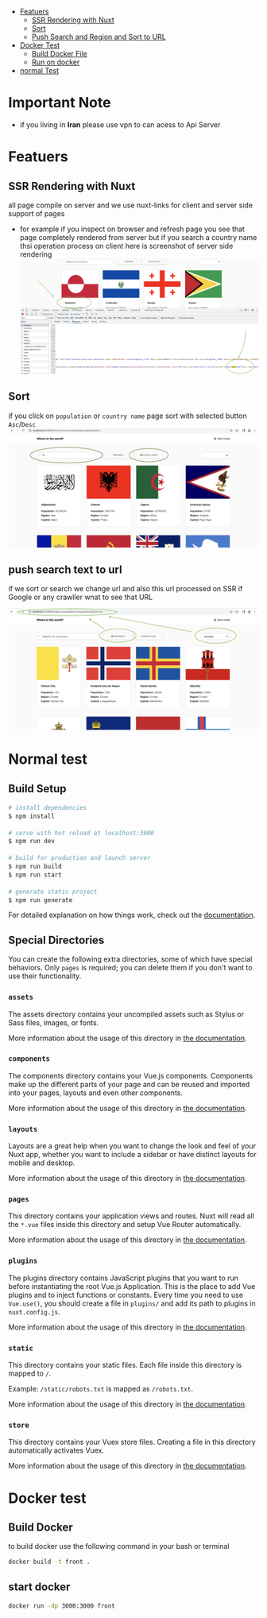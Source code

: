 - [Featuers](#featuers)
  - [SSR Rendering with Nuxt](#ssr-rendering-with-nuxt)
  - [Sort](#sort)
  - [Push Search and Region and Sort to URL](#push-search-text-to-url)
- [Docker Test](#docker-test)
  - [Build Docker File](#build-docker)
  - [Run on docker](#start-docker)
- [normal Test](#normal-test)

# Important Note
- if you living in **Iran** please use vpn to can acess to Api Server
# Featuers
## SSR Rendering with Nuxt
all page compile on server and we use nuxt-links for client and server side support of pages
- for example if you inspect on browser and refresh page you see that page completely rendered from server but if you search a country name thsi operation process on client
here is screenshot of server side rendering
![Nuxt Rendering](./help/nuxt.png)

## Sort 
if you click on `population` or `country name` page sort with selected button `Asc`/`Desc`
![Nuxt Rendering](./help/sort-%26-search.png)

## push search text to url 
if we sort or search we change url and also this url processed on SSR if Google or any crawller wnat to see that URL

![Nuxt Rendering](./help/sort-url.png)


# Normal test

## Build Setup

```bash
# install dependencies
$ npm install

# serve with hot reload at localhost:3000
$ npm run dev

# build for production and launch server
$ npm run build
$ npm run start

# generate static project
$ npm run generate
```

For detailed explanation on how things work, check out the [documentation](https://nuxtjs.org).

## Special Directories

You can create the following extra directories, some of which have special behaviors. Only `pages` is required; you can delete them if you don't want to use their functionality.

### `assets`

The assets directory contains your uncompiled assets such as Stylus or Sass files, images, or fonts.

More information about the usage of this directory in [the documentation](https://nuxtjs.org/docs/2.x/directory-structure/assets).

### `components`

The components directory contains your Vue.js components. Components make up the different parts of your page and can be reused and imported into your pages, layouts and even other components.

More information about the usage of this directory in [the documentation](https://nuxtjs.org/docs/2.x/directory-structure/components).

### `layouts`

Layouts are a great help when you want to change the look and feel of your Nuxt app, whether you want to include a sidebar or have distinct layouts for mobile and desktop.

More information about the usage of this directory in [the documentation](https://nuxtjs.org/docs/2.x/directory-structure/layouts).


### `pages`

This directory contains your application views and routes. Nuxt will read all the `*.vue` files inside this directory and setup Vue Router automatically.

More information about the usage of this directory in [the documentation](https://nuxtjs.org/docs/2.x/get-started/routing).

### `plugins`

The plugins directory contains JavaScript plugins that you want to run before instantiating the root Vue.js Application. This is the place to add Vue plugins and to inject functions or constants. Every time you need to use `Vue.use()`, you should create a file in `plugins/` and add its path to plugins in `nuxt.config.js`.

More information about the usage of this directory in [the documentation](https://nuxtjs.org/docs/2.x/directory-structure/plugins).

### `static`

This directory contains your static files. Each file inside this directory is mapped to `/`.

Example: `/static/robots.txt` is mapped as `/robots.txt`.

More information about the usage of this directory in [the documentation](https://nuxtjs.org/docs/2.x/directory-structure/static).

### `store`

This directory contains your Vuex store files. Creating a file in this directory automatically activates Vuex.

More information about the usage of this directory in [the documentation](https://nuxtjs.org/docs/2.x/directory-structure/store).


# Docker test
## Build Docker 
to build docker use the following command in your bash or terminal
```bash
docker build -t front . 
```
## start docker
```bash
docker run -dp 3000:3000 front
```
